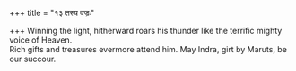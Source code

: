 +++
title = "१३ तस्य वज्रः"

+++
Winning the light, hitherward roars his thunder like the terrific mighty voice of Heaven.  
     Rich gifts and treasures evermore attend him. May Indra, girt by Maruts, be our succour.